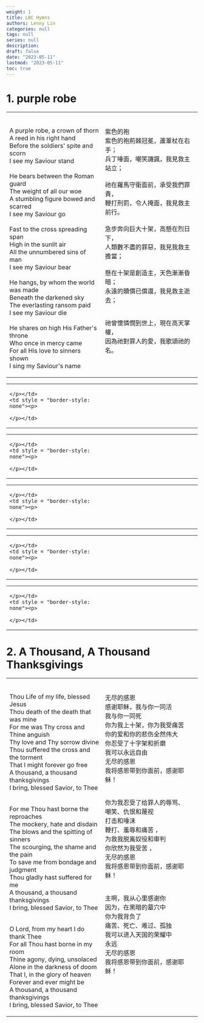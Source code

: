 ```yaml
---
weight: 1
title: LBC Hymns
authors: Lenny Lin
categories: null
tags: null
series: null
description: 
draft: false
date: "2023-05-11"
lastmod: "2023-05-11"
toc: true
---
```


<!--more-->

# 1. purple robe

<table>
<colgroup><col style="width: 50%" /><col style="width: 50%" />
</colgroup>
<tbody VALIGN=TOP>
  <tr>
    <td style = "border-style: none"><p>
<br>A purple robe, a crown of thorn
<br>A reed in his right hand
<br>Before the soldiers' spite and scorn 
<br>I see my Saviour stand
<br>
<br>He bears between the Roman guard
<br>The weight of all our woe
<br>A stumbling figure bowed and scarred 
<br>I see my Saviour go
<br>
<br>Fast to the cross spreading span
<br>High in the sunlit air
<br>All the unnumbered sins of man
<br>I see my Saviour bear
<br>
<br>He hangs, by whom the world was made
<br>Beneath the darkened sky
<br>The everlasting ransom paid
<br>I see my Saviour die
<br>
<br>He shares on high His Father's throne
<br>Who once in mercy came
<br>For all His love to sinners shown
<br>I sing my Saviour's name
    </p></td>
    <td style = "border-style: none"><p>
<br>紫色的袍 
<br>紫色的袍荊棘冠冕，蘆葦杖在右手；
<br>兵丁唾面，嘲笑譏諷，我見救主站立；
<br>
<br>祂在羅馬守衛面前，承受我們罪責，
<br>鞭打刑罰，令人掩面，我見救主前行。
<br>
<br>急步奔向巨大十架，高懸在烈日下，
<br>人類數不盡的罪惡，我見我救主擔當；
<br>
<br>懸在十架是創造主，天色漸漸昏暗；
<br>永遠的贖價已償還，我見救主逝去；

<br>祂曾懷憐憫到世上，現在高天掌權，
<br>因為祂對罪人的愛，我歌頌祂的名。
    </p></td>
  </tr>
</tbody>
</table>


<table>
<colgroup><col style="width: 50%" /><col style="width: 50%" />
</colgroup>
<tbody VALIGN=TOP>
  <tr>
    <td style = "border-style: none"><p>

    </p></td>
    <td style = "border-style: none"><p>

    </p></td>
  </tr>
</tbody>
</table>



<table>
<colgroup><col style="width: 50%" /><col style="width: 50%" />
</colgroup>
<tbody VALIGN=TOP>
  <tr>
    <td style = "border-style: none"><p>

    </p></td>
    <td style = "border-style: none"><p>

    </p></td>
  </tr>
</tbody>
</table>


<table>
<colgroup><col style="width: 50%" /><col style="width: 50%" />
</colgroup>
<tbody VALIGN=TOP>
  <tr>
    <td style = "border-style: none"><p>

    </p></td>
    <td style = "border-style: none"><p>

    </p></td>
  </tr>
</tbody>
</table>


<table>
<colgroup><col style="width: 50%" /><col style="width: 50%" />
</colgroup>
<tbody VALIGN=TOP>
  <tr>
    <td style = "border-style: none"><p>

    </p></td>
    <td style = "border-style: none"><p>

    </p></td>
  </tr>
</tbody>
</table>


<table>
<colgroup><col style="width: 50%" /><col style="width: 50%" />
</colgroup>
<tbody VALIGN=TOP>
  <tr>
    <td style = "border-style: none"><p>

    </p></td>
    <td style = "border-style: none"><p>

    </p></td>
  </tr>
</tbody>
</table>


# 2. A Thousand, A Thousand Thanksgivings
<table>
<colgroup><col style="width: 50%" /><col style="width: 50%" />
</colgroup>
<tbody VALIGN=TOP>
  <tr>
    <td style = "border-style: none"><p>
<br>Thou Life of my life, blessed Jesus
<br>Thou death of the death that was mine
<br>For me was Thy cross and Thine anguish
<br>Thy love and Thy sorrow divine
<br>Thou suffered the cross and the torment
<br>That I might forever go free
<br>A thousand, a thousand thanksgivings
<br>I bring, blessed Savior, to Thee

<br>For me Thou hast borne the reproaches
<br>The mockery, hate and disdain
<br>The blows and the spitting of sinners
<br>The scourging, the shame and the pain
<br>To save me from bondage and judgment
<br>Thou gladly hast suffered for me
<br>A thousand, a thousand thanksgivings
<br>I bring, blessed Savior, to Thee

<br>O Lord, from my heart I do thank Thee
<br>For all Thou hast borne in my room
<br>Thine agony, dying, unsolaced
<br>Alone in the darkness of doom
<br>That I, in the glory of heaven
<br>Forever and ever might be
<br>A thousand, a thousand thanksgivings
<br>I bring, blessed Savior, to Thee
    </p></td>
    <td style = "border-style: none"><p>
<br>无尽的感恩 
<br>感谢耶稣，我与你一同活
<br>我与你一同死
<br>你为我上十架，你为我受痛苦
<br>你的爱和你的悲伤全然伟大
<br>你忍受了十字架和折磨
<br>我可以永远自由
<br>无尽的感恩
<br>我将感恩带到你面前，感谢耶稣！

<br>你为我忍受了给罪人的辱骂、
<br>嘲笑、仇恨和蔑视 
<br>打击和唾沫 
<br>鞭打、羞辱和痛苦 ，
<br>为救我脱离奴役和审判 
<br>你欣然为我受苦 ，
<br>无尽的感恩
<br>我将感恩带到你面前，感谢耶稣！

<br>主啊，我从心里感谢你
<br>因为，在黑暗的墓穴中
<br>你为我背负了
<br>痛苦、死亡、难过、孤独
<br>我可以进入天国的荣耀中
<br>永远
<br>无尽的感恩
<br>我将感恩带到你面前，感谢耶稣！
    </p></td>
  </tr>
</tbody>
</table>

